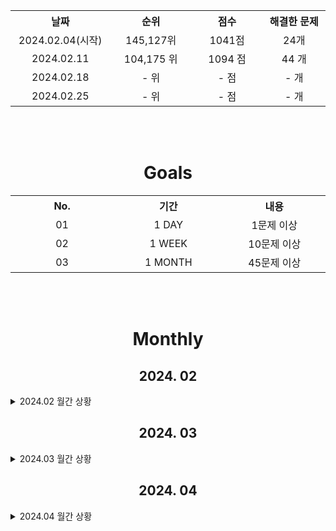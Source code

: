 <div align=center>

<p>
    <table>
        <th width='200'>날짜</th>
        <th width='200'>순위</th>
        <th width='200'>점수</th>
        <th width='200'>해결한 문제</th>
        <tr align=center>
            <td>2024.02.04(시작)</td>
            <td>145,127위</td>
            <td>1041점</td>
            <td>24개</td>
        </tr>
        <tr align=center>
            <td>2024.02.11</td>
            <td>104,175 위</td>
            <td>1094 점</td>
            <td>44 개</td>
        </tr>
        <tr align=center>
            <td>2024.02.18</td>
            <td>- 위</td>
            <td>- 점</td>
            <td>- 개</td>
        </tr>
        <tr align=center>
            <td>2024.02.25</td>
            <td>- 위</td>
            <td>- 점</td>
            <td>- 개</td>
        </tr>
    </table>
</p>
</div>

<br>
<br>

<div align=center>
    <p>
        <h1>Goals</h1>
        <table>
            <th width='200'>No.</th>
            <th width='200'>기간</th>
            <th width='200'>내용</th>
            <tr align=center>
                <td>01</td>
                <td>1 DAY</td>
                <td>1문제 이상</td>
            </tr>
            <tr align=center>
                <td>02</td>
                <td>1 WEEK</td>
                <td>10문제 이상</td>
            </tr>
            <tr align=center>
                <td>03</td>
                <td>1 MONTH</td>
                <td>45문제 이상</td>
            </tr>
        </table>
    </p>
</div>
<br>
<br>
<h1 align="center">Monthly</h1>

<h2 align="center">2024. 02</h2> 
<details>
<summary>2024.02 월간 상황</summary>
<div align=center>
    <p>
        <table>
            <th width="100"></th>
            <th width="80"style="color:rgb(255,50,0)">SUN</th>
            <th width="80">MON</th>
            <th width="80">TUE</th>
            <th width="80">WED</th>
            <th width="80">THU</th>
            <th width="80">FRI</th>
            <th width="80"style="color:rgb(0,50,255)">SAT</th>
            <th width="100">주간</th>
            <tr align=center>
                <td>날짜<br>문제</td>
                <td>-<br>-</td>
                <td>-<br>-</td>
                <td>-<br>-</td>
                <td>-<br>-</td>
                <td>1<br>0️⃣</td>
                <td>2<br>0️⃣</td>
                <td>3<br>0️⃣</td>
                <td>0개<br>🟥</td>
            </tr>
            <tr align=center>
                <td>날짜<br>문제</td>
                <td>4<br>0️⃣</td>
                <td>5<br>2️⃣</td>
                <td>6<br>4️⃣</td>
                <td>7<br>3️⃣</td>
                <td>8<br>5️⃣</td>
                <td>9<br>0️⃣</td>
                <td>10<br>1️⃣</td>
                <td>15개<br>🟩</td>
            </tr>
            <tr align=center>
                <td>날짜<br>문제</td>
                <td>11<br>5️⃣</td>
                <td>12<br>2️⃣</td>
                <td>13<br>1️⃣</td>
                <td>14<br>2️⃣3️⃣</td>
                <td>15<br>0️⃣</td>
                <td>16<br>0️⃣</td>
                <td>17<br>0️⃣</td>
                <td>0개<br>⬜</td>
            </tr>
            <tr align=center>
                <td>날짜<br>달성</td>
                <td>18<br>0️⃣</td>
                <td>19<br>0️⃣</td>
                <td>20<br>0️⃣</td>
                <td>21<br>0️⃣</td>
                <td>22<br>0️⃣</td>
                <td>23<br>0️⃣</td>
                <td>24<br>0️⃣</td>
                <td>0개<br>⬜</td>
            </tr>
            <tr align=center>
                <td>날짜<br>달성</td>
                <td>25<br>0️⃣</td>
                <td>26<br>0️⃣</td>
                <td>27<br>0️⃣</td>
                <td>28<br>0️⃣</td>
                <td>29<br>0️⃣</td>
                <td>-<br>-</td>
                <td>-<br>-</td>
                <td>0개<br>⬜</td>
            </tr>
        </table>
    </p>
</div>
</details>


<h2 align="center">2024. 03</h2> 
<details>
<summary>2024.03 월간 상황</summary>
<div align=center>
    <p>
        <table>
            <th width="100"></th>
            <th width="80"style="color:rgb(255,50,0)">SUN</th>
            <th width="80">MON</th>
            <th width="80">TUE</th>
            <th width="80">WED</th>
            <th width="80">THU</th>
            <th width="80">FRI</th>
            <th width="80"style="color:rgb(0,50,255)">SAT</th>
            <th width="100">주간</th>
            <tr align=center>
                <td>날짜<br>문제</td>
                <td>-<br>-</td>
                <td>-<br>-</td>
                <td>-<br>-</td>
                <td>-<br>-</td>
                <td>-<br>-</td>
                <td>1<br>0️⃣</td>
                <td>2<br>0️⃣</td>
                <td>0개<br>⬜</td>
            </tr>
            <tr align=center>
                <td>날짜<br>문제</td>
                <td>3<br>0️⃣</td>
                <td>4<br>0️⃣</td>
                <td>5<br>0️⃣</td>
                <td>6<br>0️⃣</td>
                <td>7<br>0️⃣</td>
                <td>8<br>0️⃣</td>
                <td>9<br>0️⃣</td>
                <td>0개<br>⬜</td>
            </tr>
            <tr align=center>
                <td>날짜<br>문제</td>
                <td>10<br>0️⃣</td>
                <td>11<br>0️⃣</td>
                <td>12<br>0️⃣</td>
                <td>13<br>0️⃣</td>
                <td>14<br>0️⃣</td>
                <td>15<br>0️⃣</td>
                <td>16<br>0️⃣</td>
                <td>0개<br>⬜</td>
            </tr>
            <tr align=center>
                <td>날짜<br>달성</td>
                <td>17<br>0️⃣</td>
                <td>18<br>0️⃣</td>
                <td>19<br>0️⃣</td>
                <td>20<br>0️⃣</td>
                <td>21<br>0️⃣</td>
                <td>22<br>0️⃣</td>
                <td>23<br>0️⃣</td>
                <td>0개<br>⬜</td>
            </tr>
            <tr align=center>
                <td>날짜<br>달성</td>
                <td>24<br>0️⃣</td>
                <td>25<br>0️⃣</td>
                <td>26<br>0️⃣</td>
                <td>27<br>0️⃣</td>
                <td>28<br>0️⃣</td>
                <td>29<br>0️⃣</td>
                <td>30<br>0️⃣</td>
                <td>0개<br>⬜</td>
            </tr>
            <tr align=center>
                <td>날짜<br>달성</td>
                <td>31<br>0️⃣</td>
                <td>-<br>-</td>
                <td>-<br>-</td>
                <td>-<br>-</td>
                <td>-<br>-</td>
                <td>-<br>-</td>
                <td>-<br>-</td>
                <td>0개<br>⬜</td>
            </tr>
        </table>
    </p>
</div>
</details>


<h2 align="center">2024. 04</h2> 
<details>
<summary>2024.04 월간 상황</summary>
<div align=center>
    <p>
        <table>
            <th width="100"></th>
            <th width="80"style="color:rgb(255,50,0)">SUN</th>
            <th width="80">MON</th>
            <th width="80">TUE</th>
            <th width="80">WED</th>
            <th width="80">THU</th>
            <th width="80">FRI</th>
            <th width="80"style="color:rgb(0,50,255)">SAT</th>
            <th width="100">주간</th>
            <tr align=center>
                <td>날짜<br>문제</td>
                <td>-<br>-</td>
                <td>1<br>0️⃣</td>
                <td>2<br>0️⃣</td>
                <td>3<br>0️⃣</td>
                <td>4<br>0️⃣</td>
                <td>5<br>0️⃣</td>
                <td>6<br>0️⃣</td>
                <td>0개<br>⬜</td>
            </tr>
            <tr align=center>
                <td>날짜<br>문제</td>
                <td>7<br>0️⃣</td>
                <td>8<br>0️⃣</td>
                <td>9<br>0️⃣</td>
                <td>10<br>0️⃣</td>
                <td>11<br>0️⃣</td>
                <td>12<br>0️⃣</td>
                <td>13<br>0️⃣</td>
                <td>0개<br>⬜</td>
            </tr>
            <tr align=center>
                <td>날짜<br>문제</td>
                <td>14<br>0️⃣</td>
                <td>15<br>0️⃣</td>
                <td>16<br>0️⃣</td>
                <td>17<br>0️⃣</td>
                <td>18<br>0️⃣</td>
                <td>19<br>0️⃣</td>
                <td>20<br>0️⃣</td>
                <td>0개<br>⬜</td>
            </tr>
            <tr align=center>
                <td>날짜<br>달성</td>
                <td>21<br>0️⃣</td>
                <td>22<br>0️⃣</td>
                <td>23<br>0️⃣</td>
                <td>24<br>0️⃣</td>
                <td>25<br>0️⃣</td>
                <td>26<br>0️⃣</td>
                <td>27<br>0️⃣</td>
                <td>0개<br>⬜</td>
            </tr>
            <tr align=center>
                <td>날짜<br>달성</td>
                <td>28<br>0️⃣</td>
                <td>29<br>0️⃣</td>
                <td>30<br>0️⃣</td>
                <td>-<br>-</td>
                <td>-<br>-</td>
                <td>-<br>-</td>
                <td>-<br>-</td>
                <td>0개<br>⬜</td>
            </tr>
        </table>
    </p>
</div>
</details>